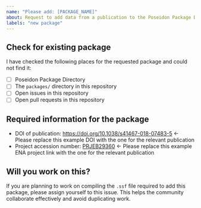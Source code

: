 ```yaml
---
name: "Please add: [PACKAGE_NAME]"
about: Request to add data from a publication to the Poseidon Package Directory
labels: "new package"
---
```


<!--
# poseidon-framework/minotaur-recipes package request

Hello there!

Thanks for suggesting a new publication to add to the Poseidon Package Directory!
Please ensure you are completing all the TODOs outlined in these comments for each section.
-->

## Check for existing package

I have checked the following places for the requested package and could not find
it:

- [ ] Poseidon Package Directory
- [ ] The `packages/` directory in this repository
- [ ] Open issues in this repository
- [ ] Open pull requests in this repository

<!--
TODO: Please confirm that you checked the resources listed above to ensure that the requested package does not already exist under a different name than you expected.
-->

## Required information for the package

- DOI of publication: https://doi.org/10.1038/s41467-018-07483-5 <- Please
  replace this example DOI with the one for the relevant publication
- Project accession number:
  [PRJEB29360](https://www.ebi.ac.uk/ena/data/view/PRJEB29360) <- Please replace
  this example ENA project link with the one for the relevant publication

<!--
TODO: Please replace the DOI and the study accession (and URL to the public sequencing data repository) above with the relevant information for the requested package
-->

## Will you work on this?

If you are planning to work on compiling the `.ssf` file required to add this
package, please assign yourself to this issue. This helps the community
collaborate effectively and avoid duplicating work.

<!--
We really appreciate users compiling the SSF file for packages they want added to the Poseidon Package Directory.
If you would like to contribute but are unsure how, feel free to ask the community for help/advice at: https://poseidon-8el7276.slack.com
-->
